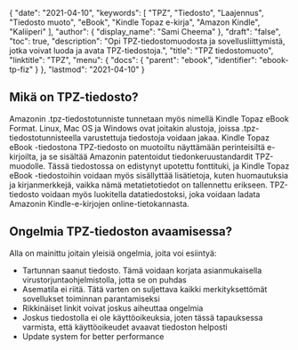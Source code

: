 {
  "date": "2021-04-10",
  "keywords": [
"TPZ",
"Tiedosto",
"Laajennus",
"Tiedosto muoto",
"eBook",
"Kindle Topaz e-kirja",
"Amazon Kindle",
"Kaliiperi"
],
  "author": {
    "display_name": "Sami Cheema"
},
  "draft": "false",
  "toc": true,
  "description": "Opi TPZ-tiedostomuodosta ja sovellusliittymistä, jotka voivat luoda ja avata TPZ-tiedostoja.",
  "title": "TPZ tiedostomuoto",
  "linktitle": "TPZ",
  "menu": {
    "docs": {
      "parent": "ebook",
      "identifier": "ebook-tp-fiz"
}
},
  "lastmod": "2021-04-10"
}

## Mikä on TPZ-tiedosto? ##

Amazonin .tpz-tiedostotunniste tunnetaan myös nimellä Kindle Topaz eBook Format. Linux, Mac OS ja Windows ovat joitakin alustoja, joissa .tpz-tiedostotunnisteella varustettuja tiedostoja voidaan jakaa. Kindle Topaz eBook -tiedostona TPZ-tiedosto on muotoiltu näyttämään perinteisiltä e-kirjoilta, ja se sisältää Amazonin patentoidut tiedonkeruustandardit TPZ-muodolle. Tässä tiedostossa on edistynyt upotettu fonttituki, ja Kindle Topaz eBook -tiedostoihin voidaan myös sisällyttää lisätietoja, kuten huomautuksia ja kirjanmerkkejä, vaikka nämä metatietotiedot on tallennettu erikseen. TPZ-tiedosto voidaan myös luokitella datatiedostoksi, joka voidaan ladata Amazonin Kindle-e-kirjojen online-tietokannasta.

## Ongelmia TPZ-tiedoston avaamisessa? ##

Alla on mainittu joitain yleisiä ongelmia, joita voi esiintyä:

* Tartunnan saanut tiedosto. Tämä voidaan korjata asianmukaisella virustorjuntaohjelmistolla, jotta se on puhdas
* Asematila ei riitä. Tätä varten on suljettava kaikki merkityksettömät sovellukset toiminnan parantamiseksi
* Rikkinäiset linkit voivat joskus aiheuttaa ongelmia
* Joskus tiedostolla ei ole käyttöoikeuksia, joten tässä tapauksessa varmista, että käyttöoikeudet avaavat tiedoston helposti
 *	Update system for better performance
